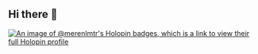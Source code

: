 ## Hi there 👋

[![An image of @merenlmtr's Holopin badges, which is a link to view their full Holopin profile](https://holopin.me/merenlmtr)](https://holopin.io/@merenlmtr)
